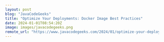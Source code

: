 ```yaml
---
layout: post
blog: "JavaCodeGeeks"
title: "Optimize Your Deployments: Docker Image Best Practices"
date: 2024-01-01T08:54:20Z
image: images/javacodegeeks.png
remote_url: "https://www.javacodegeeks.com/2024/01/optimize-your-deployments-docker-image-best-practices.html"
---
```

